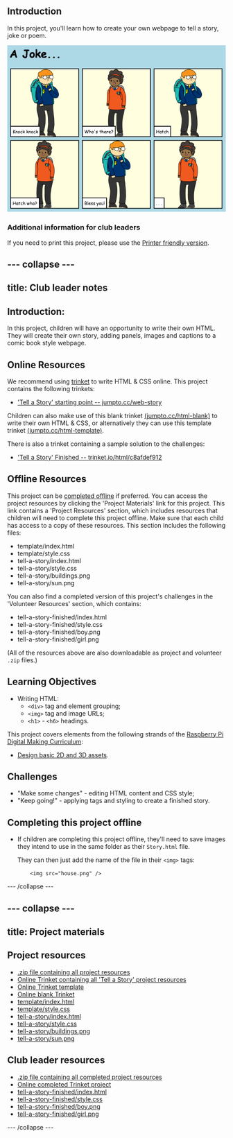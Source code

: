 ## Introduction

In this project, you'll learn how to create your own webpage to tell a story, joke or poem.

![screenshot](images/story-final.png)

### Additional information for club leaders

If you need to print this project, please use the [Printer friendly version](./print).


--- collapse ---
---
title: Club leader notes
---


## Introduction:
In this project, children will have an opportunity to write their own HTML. They will create their own story, adding panels, images and captions to a comic book style webpage.

## Online Resources

We recommend using [trinket](https://trinket.io/) to write HTML & CSS online. This project contains the following trinkets:

+ ['Tell a Story' starting point -- jumpto.cc/web-story](http://jumpto.cc/web-story)

Children can also make use of this blank trinket [(jumpto.cc/html-blank)](http://jumpto.cc/html-blank) to write their own HTML & CSS, or alternatively they can use this template trinket [(jumpto.cc/html-template)](http://jumpto.cc/html-template).

There is also a trinket containing a sample solution to the challenges:

+ ['Tell a Story' Finished -- trinket.io/html/c8afdef912](https://trinket.io/html/c8afdef912)

## Offline Resources
This project can be [completed offline](https://www.codeclubprojects.org/en-GB/resources/webdev-working-offline/) if preferred. You can access the project resources by clicking the 'Project Materials' link for this project. This link contains a 'Project Resources' section, which includes resources that children will need to complete this project offline. Make sure that each child has access to a copy of these resources. This section includes the following files:

+ template/index.html
+ template/style.css
+ tell-a-story/index.html
+ tell-a-story/style.css
+ tell-a-story/buildings.png
+ tell-a-story/sun.png

You can also find a completed version of this project's challenges in the 'Volunteer Resources' section, which contains:

+ tell-a-story-finished/index.html
+ tell-a-story-finished/style.css
+ tell-a-story-finished/boy.png
+ tell-a-story-finished/girl.png

(All of the resources above are also downloadable as project and volunteer `.zip` files.)

## Learning Objectives
+ Writing HTML:
	+ `<div>` tag and element grouping;
	+ `<img>` tag and image URLs;
	+ `<h1>` - `<h6>` headings.

This project covers elements from the following strands of the [Raspberry Pi Digital Making Curriculum](http://rpf.io/curriculum):

+ [Design basic 2D and 3D assets](https://www.raspberrypi.org/curriculum/design/creator).

## Challenges
+ "Make some changes" - editing HTML content and CSS style;
+ "Keep going!" - applying tags and styling to create a finished story.

## Completing this project offline
+ If children are completing this project offline, they'll need to save images they intend to use in the same folder as their `Story.html` file.

	They can then just add the name of the file in their `<img>` tags:

	```
		<img src="house.png" />
	``` 

--- /collapse ---


--- collapse ---
---
title: Project materials
---
## Project resources
* [.zip file containing all project resources](resources/story-project-resources.zip)
* [Online Trinket containing all 'Tell a Story' project resources](http://jumpto.cc/web-story)
* [Online Trinket template](http://jumpto.cc/trinket-template)
* [Online blank Trinket](http://jumpto.cc/trinket-blank)
* [template/index.html](resources/template-index.html)
* [template/style.css](resources/template-style.css)
* [tell-a-story/index.html](resources/tell-a-story-index.html)
* [tell-a-story/style.css](resources/tell-a-story-style.css)
* [tell-a-story/buildings.png](resources/tell-a-story-buildings.png)
* [tell-a-story/sun.png](resources/tell-a-story-sun.png)

## Club leader resources
* [.zip file containing all completed project resources](resources/story-volunteer-resources.zip)
* [Online completed Trinket project](https://trinket.io/html/c8afdef912)
* [tell-a-story-finished/index.html](resources/tell-a-story-finished-index.html)
* [tell-a-story-finished/style.css](resources/tell-a-story-finished-style.css)
* [tell-a-story-finished/boy.png](resources/tell-a-story-finished-boy.png)
* [tell-a-story-finished/girl.png](resources/tell-a-story-finished-girl.png)

--- /collapse ---
